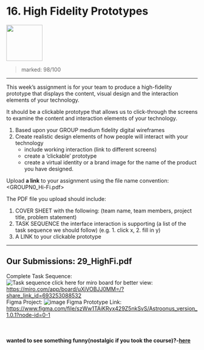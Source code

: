 # 16. High Fidelity Prototypes
[<img src="https://user-images.githubusercontent.com/79627254/226060873-16d4a78c-0ec2-4ade-8389-a52bafcd9e62.png" width="95"/>](#)
> marked: 98/100
---
This week’s assignment is for your team to produce a high-fidelity prototype that displays the content, visual design and the interaction elements of your technology. 

It should be a clickable prototype that allows us to click-through the screens to examine the content and interaction elements of your technology.

  1. Based upon your GROUP medium fidelity digital wireframes
  2. Create realistic design elements of how people will interact with your technology
        - include working interaction (link to different screens) 
        - create a ’clickable’ prototype
        - create a virtual identity or a brand image for the name of the product you have designed. 

Upload **a link** to your assignment using the file name convention:  <GROUPN0_Hi-Fi.pdf>

The PDF file you upload should include:  

1) COVER SHEET with the following:
(team name, team members, project title, problem statement)
2) TASK SEQUENCE the interface interaction is supporting (a list of the task sequence we should follow) (e.g. 1. click x, 2. fill in y)
3) A LINK to your clickable prototype



---
## Our Submissions: 29_HighFi.pdf

Complete Task Sequence:   
 ![Task sequence](https://user-images.githubusercontent.com/79627254/226016060-c86b9f6f-aec5-48f2-91b4-28e2faa0aa49.jpg) 
    click here for miro board for better view: https://miro.com/app/board/uXjVOBJJ0MM=/?share_link_id=693253088532  
Figma Project:
![image](https://user-images.githubusercontent.com/79627254/226017965-49b39048-cbc1-40ca-b71c-075dcdef0051.png)
Figma Prototype Link: https://www.figma.com/file/szWw1TAiKRyx429Z5nkSvS/Astroonus_version_1.0.1?node-id=0-1

  
  
  
<br>

#### wanted to see something funny(nostalgic if you took the course)?-[here](https://user-images.githubusercontent.com/79627254/226026502-f6ef2982-746e-4bc6-acd4-6ed2e0f62849.png)



